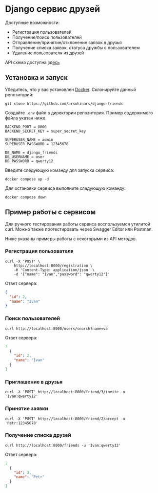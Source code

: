 # Django сервис друзей
Доступные возможности:
- Регистрация пользователей
- Получение/поиск пользователей
- Отправление/принятие/отклонение заявок в друзья
- Получение списка заявок, статуса дружбы с пользователем
- Удаление пользователя из друзей

API схема доступна [здесь](./api-schema.yaml)

## Установка и запуск
Убедитесь, что у вас установлен [Docker](https://www.docker.com/). Склонируйте
данный репозиторий:
```shell
git clone https://github.com/arsuhinars/django-friends
```

Создайте `.env` файл в директории репозитория. Пример содержимого файла указан ниже.
```text
BACKEND_PORT = 8000
BACKEND_SECRET_KEY = super_secret_key

SUPERUSER_NAME = admin
SUPERUSER_PASSWORD = 12345678

DB_NAME = django_friends
DB_USERNAME = user
DB_PASSWORD = qwerty12
```

Введите следующую команду для запуска сервиса:
```shell
docker compose up -d
```

Для остановки сервиса выполните следующую команду:
```shell
docker compose down
```

## Пример работы с сервисом
Для ручного тестирования работы сервиса воспользуемся утилитой curl. Можно
также протестировать через Swagger Editor или Postman.

Ниже указаны примеры работы с некоторыми из API методов.

### Регистрация пользователя
```shell
curl -X 'POST' \
    http://localhost:8000/registration \
    -H 'Content-Type: application/json' \
    -d '{"name": "Ivan","password": "qwerty12"}'
```

Ответ сервера:
```json
{
  "id": 2,
  "name": "Ivan"
}
```

### Поиск пользователей
```shell
curl http://localhost:8000/users/search?name=va
```

Ответ сервера:
```json
[
  {
    "id": 2,
    "name": "Ivan"
  }
]
```

### Приглашение в друзья
```shell
curl -X 'POST' http://localhost:8000/friend/3/invite -u 'Ivan:qwerty12'
```

### Принятие заявки
```shell
curl -X 'POST' http://localhost:8000/friend/2/accept -u 'Petr:12345678'
```

### Получение списка друзей
```shell
curl http://localhost:8000/friends -u 'Ivan:qwerty12'
```

Ответ сервера:
```json
[
  {
    "id": 3,
    "name": "Petr"
  }
]
```
